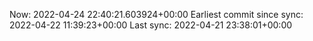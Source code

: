 Now: 2022-04-24 22:40:21.603924+00:00 Earliest commit since sync: 2022-04-22 11:39:23+00:00 Last sync: 2022-04-21 23:38:01+00:00
